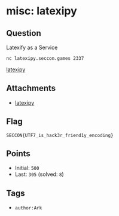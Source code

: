 # misc: latexipy
## Question
Latexify as a Service

```
nc latexipy.seccon.games 2337
```

[latexipy](files)

## Attachments
- [latexipy](files)

## Flag
```
SECCON{UTF7_is_hack3r_friend1y_encoding}
```

## Points
- Initial: `500`
- Last: `305` (solved: `8`)

## Tags
- `author:Ark`
    